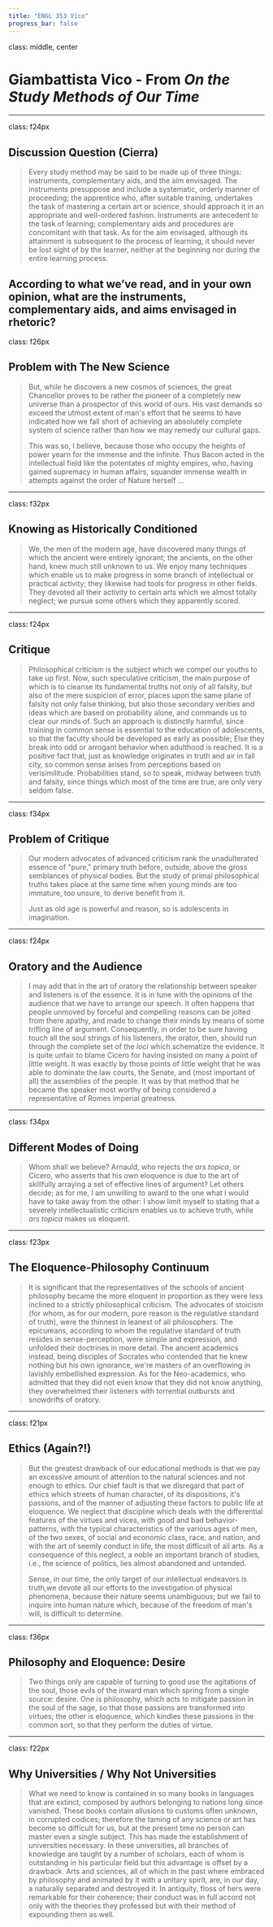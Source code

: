 ```yaml
---
title: "ENGL 353 Vico"
progress_bar: false
---
```

class: middle, center

# Giambattista Vico - From *On the Study Methods of Our Time*
---
class: f24px
## Discussion Question (Cierra)

> Every study method may be said to be made up of three things: instruments, complementary aids, and the aim envisaged. The instruments presuppose and include a systematic, orderly manner of proceeding; the apprentice who, after suitable training, undertakes the task of mastering a certain art or science, should approach it in an appropriate and well-ordered fashion. Instruments are antecedent to the task of learning; complementary aids and procedures are concomitant with that task. As for the aim envisaged, although its attainment is subsequent to the process of learning, it should never be lost sight of by the learner, neither at the beginning nor during the entire learning process.

According to what we’ve read, and in your own opinion, what are the instruments, complementary aids, and aims envisaged in rhetoric?
---
class: f26px
## Problem with The New Science

> But, while he discovers a new cosmos of sciences, the great Chancellor proves to be rather the pioneer of a completely new universe than a prospector of this world of ours. His vast demands so exceed the utmost extent of man's effort that he seems to have indicated how we fall short of achieving an absolutely complete system of science rather than how we may remedy our cultural gaps.
>
> This was so, I believe, because those who occupy the heights of power yearn for the immense and the infinite. Thus Bacon acted in the intellectual field like the potentates of mighty empires, who, having gained supremacy in human affairs, squander immense wealth in attempts against the order of Nature herself ...
---
class: f32px
## Knowing as Historically Conditioned

>We, the men of the modern age, have discovered many things of which the ancient were entirely ignorant; the ancients, on the other hand, knew much still unknown to us. We enjoy many techniques which enable us to make progress in some branch of intellectual or practical activity; they likewise had tools for progress in other fields. They devoted all their activity to certain arts which we almost totally neglect; we pursue some others which they apparently scored.

---
class: f24px
## Critique

>Philosophical criticism is the subject which we compel our youths to take up first. Now, such speculative criticism, the main purpose of which is to cleanse its fundamental truths not only of all falsity, but also of the mere suspicion of error, places upon the same plane of falsity not only false thinking, but also those secondary verities and ideas which are based on probability alone, and commands us to clear our minds of. Such an approach is distinctly harmful, since training in common sense is essential to the education of adolescents, so that the faculty should be developed as early as possible; Else they break into odd or arrogant behavior when adulthood is reached. It is a positive fact that, just as knowledge originates in truth and air in fall city, so common sense arises from perceptions based on verisimilitude. Probabilities stand, so to speak, midway between truth and falsity, since things which most of the time are true, are only very seldom false.

---
class: f34px
## Problem of Critique

>Our modern advocates of advanced criticism rank the unadulterated essence of "pure," primary truth before, outside, above the gross semblances of physical bodies. But the study of primal philosophical truths takes place at the same time when young minds are too immature, too unsure, to derive benefit from it.
>
> Just as old age is powerful and reason, so is adolescents in imagination.

---
class: f24px
## Oratory and the Audience
>I may add that in the art of oratory the relationship between speaker and listeners is of the essence. It is in tune with the opinions of the audience that we have to arrange our speech. It often happens that people unmoved by forceful and compelling reasons can be jolted from there apathy, and made to change their minds by means of some trifling line of argument. Consequently, in order to be sure having touch all the soul strings of his listeners, the orator, then, should run through the complete set of the *loci* which schematize the evidence. It is quite unfair to blame Cicero for having insisted on many a point of little weight. It was exactly by those points of little weight that he was able to dominate the law courts, the Senate, and (most important of all) the assemblies of the people. It was by that method that he became the speaker most worthy of being considered a representative of Romes imperial greatness.

---
class: f34px
## Different Modes of Doing

>Whom shall we believe? Arnauld, who rejects the *ars topica*, or Cicero, who asserts that his own eloquence is due to the art of skillfully arraying a set of effective lines of argument? Let others decide; as for me, I am unwilling to award to the one what I would have to take away from the other: I show limit myself to stating that a severely intellectualistic criticism enables us to achieve truth, while *ars topica* makes us eloquent.

---
class: f23px
## The Eloquence-Philosophy Continuum

>It is significant that the representatives of the schools of ancient philosophy became the more eloquent in proportion as they were less inclined to a strictly philosophical criticism. The advocates of stoicism (for whom, as for our modern, pure reason is the regulative standard of truth), were the thinnest in leanest of all philosophers. The epicureans, according to whom the regulative standard of truth resides in sense-perception, were simple and expression, and unfolded their doctrines in more detail. The ancient academics instead, being disciples of Socrates who contended that he knew nothing but his own ignorance, we're masters of an overflowing in lavishly embellished expression. As for the Neo-academics, who admitted that they did not even know that they did not know anything, they overwhelmed their listeners with torrential outbursts and snowdrifts of oratory.

---
class: f21px
## Ethics (Again?!)

>But the greatest drawback of our educational methods is that we pay an excessive amount of attention to the natural sciences and not enough to ethics. Our chief fault is that we disregard that part of ethics which streets of human character, of its dispositions, it's passions, and of the manner of adjusting these factors to public life at eloquence. We neglect that discipline which deals with the differential features of the virtues and vices, with good and bad behavior-patterns, with the typical characteristics of the various ages of men, of the two sexes, of social and economic class, race, and nation, and with the art of seemly conduct in life, the most difficult of all arts. As a consequence of this neglect, a noble an important branch of studies, i.e., the science of politics, lies almost abandoned and untended.
>
>Sense, in our time, the only target of our intellectual endeavors is truth,we devote all our efforts to the investigation of physical phenomena, because their nature seems unambiguous; but we fail to inquire into human nature which, because of the freedom of man's will, is difficult to determine.


---
class: f36px
## Philosophy and Eloquence: Desire

>Two things only are capable of turning to good use the agitations of the soul, those evils of the inward man which spring from a single source: desire. One is philosophy, which acts to mitigate passion in the soul of the sage, so that those passions are transformed into virtues; the other is eloquence, which kindles these passions in the common sort, so that they perform the duties of virtue.

---
class: f22px
## Why Universities / Why Not Universities

>What we need to know is contained in so many books in languages that are extinct, composed by authors belonging to nations long since vanished. These books contain allusions to customs often unknown, in corrupted codices; therefore the taming of any science or art has become so difficult for us, but at the present time no person can master even a single subject. This has made the establishment of universities necessary. In these universities, all branches of knowledge are taught by a number of scholars, each of whom is outstanding in his particular field but this advantage is offset by a drawback. Arts and sciences, all of which in the past where embraced by philosophy and animated by it with a unitary spirit, are, in our day, a naturally separated and destroyed it. In antiquity, floss of hers were remarkable for their coherence; their conduct was in full accord not only with the theories they professed but with their method of expounding them as well.